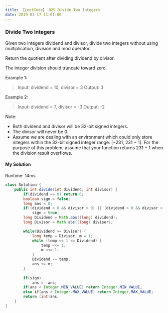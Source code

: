 ```yaml
---
title: 【LeetCode】 029 Divide Two Integers
date: 2019-03-17 11:01:00
---
```


### Divide Two Integers

Given two integers dividend and divisor, divide two integers without using multiplication, division and mod operator.

Return the quotient after dividing dividend by divisor.

The integer division should truncate toward zero.

Example 1:

>Input: dividend = 10, divisor = 3
Output: 3

Example 2:

>Input: dividend = 7, divisor = -3
Output: -2

Note:

* Both dividend and divisor will be 32-bit signed integers.
* The divisor will never be 0.
* Assume we are dealing with an environment which could only store integers within the 32-bit signed integer range: [−231,  231 − 1]. For the purpose of this problem, assume that your function returns 231 − 1 when the division result overflows.



#### My Solution

Runtime: 14ms

```Java
class Solution {
    public int divide(int dividend, int divisor) {
        if(dividend == 0) return 0;
        boolean sign = false;
        long ans = 0;
        if((dividend < 0 && divisor > 0) || (dividend > 0 && divisor < 0))
            sign = true;
        long Dividend = Math.abs((long) dividend);     
        long Divisor = Math.abs((long) divisor);

        while(Dividend >= Divisor) {
            long temp = Divisor, m = 1;
            while (temp << 1 <= Dividend) {
                temp <<= 1;
                m <<= 1;
            }
            Dividend -= temp;
            ans += m;
        }
        
        if(sign)
            ans = -ans;
        if(ans < Integer.MIN_VALUE) return Integer.MIN_VALUE;
        else if(ans > Integer.MAX_VALUE) return Integer.MAX_VALUE;
        return (int)ans;
    }
}
```

